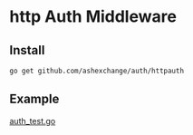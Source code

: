 # http Auth Middleware

## Install

```bash
go get github.com/ashexchange/auth/httpauth
```

## Example

[auth_test.go](./auth_test.go)
